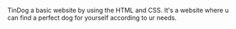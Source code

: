 TinDog  a basic website by using the HTML and CSS.
It's a website where u can find a perfect dog for yourself according to ur needs.
